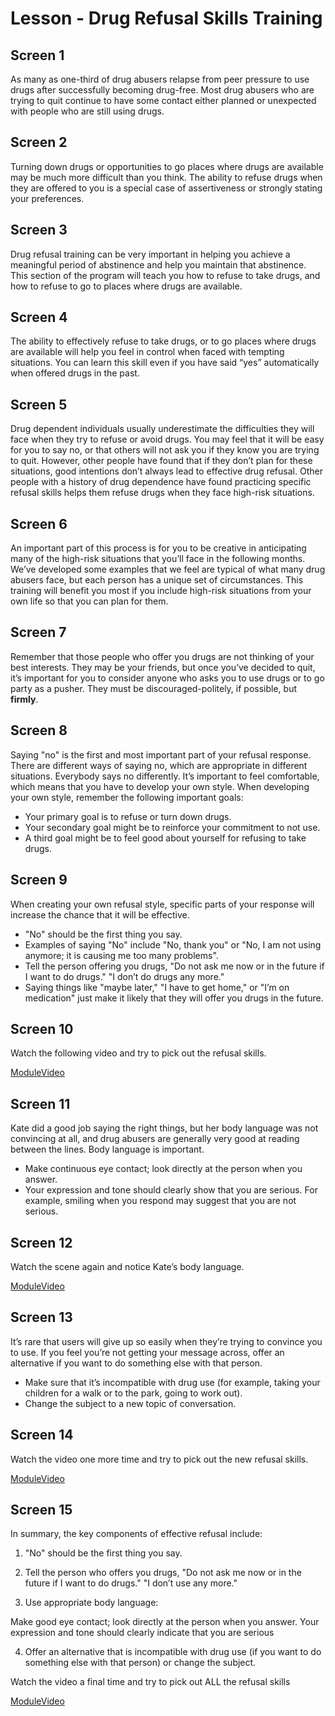 # Lesson - Drug Refusal Skills Training

## Screen 1
As many as one-third of drug abusers relapse from peer pressure to use drugs after successfully becoming drug-free. Most drug abusers who are trying to quit continue to have some contact either planned or unexpected with people who are still using drugs.

## Screen 2
Turning down drugs or opportunities to go places where drugs are available may be much more difficult than you think. The ability to refuse drugs when they are offered to you is a special case of assertiveness or strongly stating your preferences.

## Screen 3
Drug refusal training can be very important in helping you achieve a meaningful period of abstinence and help you maintain that abstinence. This section of the program will teach you how to refuse to take drugs, and how to refuse to go to places where drugs are available.

## Screen 4
The ability to effectively refuse to take drugs, or to go places where drugs are available will help you feel in control when faced with tempting situations. You can learn this skill even if you have said “yes” automatically when offered drugs in the past.

## Screen 5
Drug dependent individuals usually underestimate the difficulties they will face when they try to refuse or avoid drugs. You may feel that it will be easy for you to say no, or that others will not ask you if they know you are trying to quit. However, other people have found that if they don’t plan for these situations, good intentions don’t always lead to effective drug refusal. Other people with a history of drug dependence have found practicing specific refusal skills helps them refuse drugs when they face high-risk situations.

## Screen 6
An important part of this process is for you to be creative in anticipating many of the high-risk situations that you’ll face in the following months. We’ve developed some examples that we feel are typical of what many drug abusers face, but each person has a unique set of circumstances.  This training will benefit you most if you include high-risk situations from your own life so that you can plan for them.

## Screen 7
Remember that those people who offer you drugs are not thinking of your best interests. They may be your friends, but once you’ve decided to quit, it’s important for you to consider anyone who asks you to use drugs or to go party as a pusher. They must be discouraged-politely, if possible, but **firmly**.

## Screen 8
Saying "no" is the first and most important part of your refusal response. There are different ways of saying no, which are appropriate in different situations. Everybody says no differently. It’s important to feel comfortable, which means that you have to develop your own style. When developing your own style, remember the following important goals:
- Your primary goal is to refuse or turn down drugs.
- Your secondary goal might be to reinforce your commitment to not use.
- A third goal might be to feel good about yourself for refusing to take drugs.

## Screen 9
When creating your own refusal style, specific parts of your response will increase the chance that it will be effective.

- "No" should be the first thing you say.
- Examples of saying "No" include "No, thank you" or  "No, I am not using anymore; it is causing me too many problems".
- Tell the person offering you drugs, "Do not ask me now or in the future if I want to do drugs."  "I don’t do drugs any more."
- Saying things like "maybe later," "I have to get home," or "I’m on medication" just make it likely that they will offer you drugs in the future.

## Screen 10
Watch the following video and try to pick out the refusal skills.

[ModuleVideo](videos/DrugRefusalSkillsTraining1.mp4)

## Screen 11
Kate did a good job saying the right things, but her body language was not convincing at all, and drug abusers are generally very good at reading between the lines.  Body language is important. 

- Make continuous eye contact; look directly at the person when you answer.
- Your expression and tone should clearly show that you are serious.  For example, smiling when you respond may suggest that you are not serious.

## Screen 12
Watch the scene again and notice Kate’s body language.

[ModuleVideo](videos/DrugRefusalSkillsTraining2.mp4)

## Screen 13
It’s rare that users will give up so easily when they’re trying to convince you to use. If you feel you’re not getting your message across, offer an alternative if you want to do something else with that person.

- Make sure that it’s incompatible with drug use (for example, taking your children for a walk or to the park, going to work out).
- Change the subject to a new topic of conversation.

## Screen 14
Watch the video one more time and try to pick out the new refusal skills.

[ModuleVideo](videos/DrugRefusalSkillsTraining3.mp4)

## Screen 15
In summary, the key components of effective refusal include:

1. "No" should be the first thing you say.

2. Tell the person who offers you drugs, "Do not ask me now or in the future if I want to do drugs." "I don’t use any more."

3. Use appropriate body language:

Make good eye contact; look directly at the person when you answer.
Your expression and tone should clearly indicate that you are serious

4. Offer an alternative that is incompatible with drug use (if you want to do something else with that person) or change the subject.

Watch the video a final time and try to pick out ALL the refusal skills

[ModuleVideo](videos/DrugRefusalSkillsTraining4.mp4)

